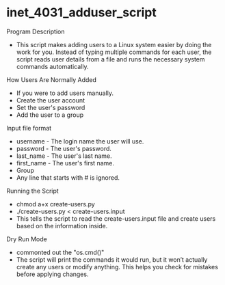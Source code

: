 # inet_4031_adduser_script
Program Description
 - This script makes adding users to a Linux system easier by doing the work for you. Instead of typing multiple commands for each user, the script reads user details from a file and runs the necessary system commands automatically.

How Users Are Normally Added 
  - If you were to add users manually.
  - Create the user account 
  - Set the user's password
  - Add the user to a group

Input file format
 - username - The login name the user will use.
 - password - The user's password.
 - last_name - The user's last name.
 - first_name - The user's first name.
 - Group
 - Any line that starts with # is ignored.

Running the Script
   - chmod a+x create-users.py
   - ./create-users.py < create-users.input
   - This tells the script to read the create-users.input file and create users based on the information inside.


Dry Run Mode
   - commonted out the "os.cmd()"
  - The script will print the commands it would run, but it won’t actually create any users or modify anything. This helps you check for mistakes before applying changes.





